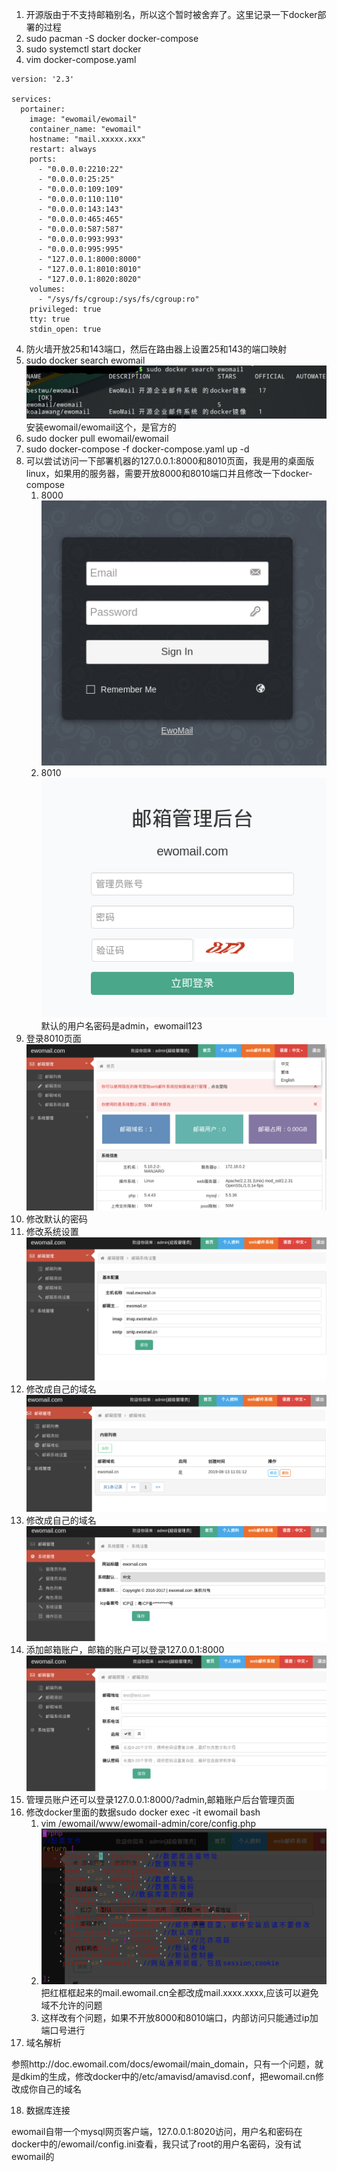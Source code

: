 1. 开源版由于不支持邮箱别名，所以这个暂时被舍弃了。这里记录一下docker部署的过程
2. sudo pacman -S docker docker-compose
3. sudo systemctl start docker
3. vim docker-compose.yaml
```
version: '2.3'

services:
  portainer:
    image: "ewomail/ewomail"
    container_name: "ewomail"
    hostname: "mail.xxxxx.xxx"
    restart: always 
    ports:
      - "0.0.0.0:2210:22"
      - "0.0.0.0:25:25"
      - "0.0.0.0:109:109"
      - "0.0.0.0:110:110"
      - "0.0.0.0:143:143"
      - "0.0.0.0:465:465"
      - "0.0.0.0:587:587"
      - "0.0.0.0:993:993"
      - "0.0.0.0:995:995"
      - "127.0.0.1:8000:8000"
      - "127.0.0.1:8010:8010"
      - "127.0.0.1:8020:8020"
    volumes:
      - "/sys/fs/cgroup:/sys/fs/cgroup:ro"
    privileged: true
    tty: true
    stdin_open: true
```
4. 防火墙开放25和143端口，然后在路由器上设置25和143的端口映射
5. sudo docker search ewomail
![image](./mail镜像.png)
安装ewomail/ewomail这个，是官方的
6. sudo docker pull ewomail/ewomail
7. sudo docker-compose -f docker-compose.yaml up -d
8. 可以尝试访问一下部署机器的127.0.0.1:8000和8010页面，我是用的桌面版linux，如果用的服务器，需要开放8000和8010端口并且修改一下docker-compose
    1. 8000
    ![image](./8000端口.png)
    2. 8010
    ![image](./8010端口.png)
    默认的用户名密码是admin，ewomail123
9. 登录8010页面![image](./8010页面.png)
10. 修改默认的密码
11. 修改系统设置
![image](./系统设置.png)
12. 修改成自己的域名
![image](./域名修改1.png)
13. 修改成自己的域名
![image](./域名修改2.png)
14. 添加邮箱账户，邮箱的账户可以登录127.0.0.1:8000
![image](./邮箱账户添加.png)
15. 管理员账户还可以登录127.0.0.1:8000/?admin,邮箱账户后台管理页面
16. 修改docker里面的数据sudo docker exec -it ewomail bash
    1. vim /ewomail/www/ewomail-admin/core/config.php
    2. ![image](./config修改.png)
    把红框框起来的mail.ewomail.cn全都改成mail.xxxx.xxxx,应该可以避免域不允许的问题
    3. 这样改有个问题，如果不开放8000和8010端口，内部访问只能通过ip加端口号进行
17. 域名解析

参照http://doc.ewomail.com/docs/ewomail/main_domain，只有一个问题，就是dkim的生成，修改docker中的/etc/amavisd/amavisd.conf，把ewomail.cn修改成你自己的域名

18. 数据库连接

ewomail自带一个mysql网页客户端，127.0.0.1:8020访问，用户名和密码在docker中的/ewomail/config.ini查看，我只试了root的用户名密码，没有试ewomail的